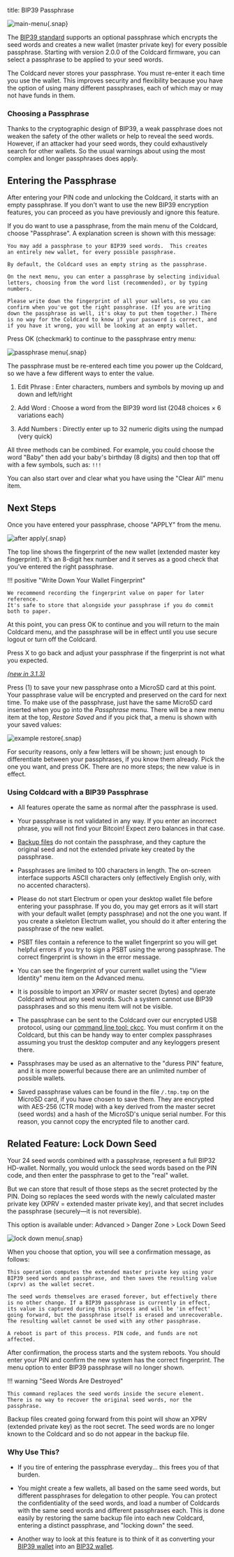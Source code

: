 title: BIP39 Passphrase

![main-menu](img/snap-pp-menu1.png){.snap}

The [BIP39 standard](https://github.com/bitcoin/bips/blob/master/bip-0039.mediawiki)
supports an optional passphrase which encrypts the
seed words and creates a new wallet (master private key) for every 
possible passphrase. Starting with version 2.0.0 of the Coldcard firmware,
you can select a passphrase to be applied to your seed words. 

The Coldcard never stores your passphrase. You must re-enter it
each time you use the wallet. This improves security and flexibility
because you have the option of using many different passphrases,
each of which may or may not have funds in them.

### Choosing a Passphrase

Thanks to the cryptographic design of BIP39, a weak passphrase does not
weaken the safety of the other wallets or help to reveal the seed words. However,
if an attacker had your seed words, they could exhaustively search for other wallets.
So the usual warnings about using the most complex and longer passphrases does apply.

## Entering the Passphrase

After entering your PIN code and unlocking the Coldcard, it starts with an
empty passphrase. If you don't want to use the new BIP39 encryption features,
you can proceed as you have previously and ignore this feature.

If you do want to use a passphrase, from the main menu of the Coldcard,
choose "Passphrase". A explanation screen is shown with this message:

```coldstyle
You may add a passphrase to your BIP39 seed words.  This creates
an entirely new wallet, for every possible passphrase.

By default, the Coldcard uses an empty string as the passphrase.

On the next menu, you can enter a passphrase by selecting individual
letters, choosing from the word list (recommended), or by typing
numbers.

Please write down the fingerprint of all your wallets, so you can
confirm when you've got the right passphrase. (If you are writing
down the passphrase as well, it's okay to put them together.) There
is no way for the Coldcard to know if your password is correct, and
if you have it wrong, you will be looking at an empty wallet.
```

Press OK (checkmark) to continue to the passphrase entry menu:

![passphrase menu](img/snap-pp-menu2.png){.snap}

The passphrase must be re-entered each time you power up the Coldcard, so we have
a few different ways to enter the value.

1. Edit Phrase
: Enter characters, numbers and symbols by moving up and down and left/right

2. Add Word
: Choose a word from the BIP39 word list (2048 choices &times; 6 variations each)

3. Add Numbers
: Directly enter up to 32 numeric digits using the numpad (very quick)

All three methods can be combined. For example, you could choose the word "Baby"
then add your baby's birthday (8 digits) and then top that off with a few
symbols, such as: `!!!`

You can also start over and clear what you have using the "Clear All" menu item.

## Next Steps

Once you have entered your passphrase, choose "APPLY" from the menu.

![after apply](img/snap-pp-done.png){.snap}

The top line shows the fingerprint of the new wallet (extended
master key fingerprint).  It's an 8-digit hex number and it serves
as a good check that you've entered the right passphrase.

!!! positive "Write Down Your Wallet Fingerprint"

    We recommend recording the fingerprint value on paper for later reference.
    It's safe to store that alongside your passphrase if you do commit
    both to paper.

At this point, you can press OK to continue and you will return to
the main Coldcard menu, and the passphrase will be in effect until
you use secure logout or turn off the Coldcard.

Press X to go back and adjust your passphrase if the fingerprint is not what you expected.

[_(new in 3.1.3)_](upgrade)

Press (1) to save your new passphrase onto a MicroSD card at this point. Your
passphrase value
will be encrypted and preserved on the card for next time. To make use of the passphrase,
just have the same MicroSD card inserted when you go into the _Passphrase_ menu. There will
be a new menu item at the top, _Restore Saved_ and if you pick that, a menu is shown with
your saved values:

![example restore](img/snap-restore-pw.gif){.snap}

For security reasons, only a few letters will be shown; just enough to differentiate
between your passphrases, if you know them already. Pick the one you want, and press OK.
There are no more steps; the new value is in effect.



### Using Coldcard with a BIP39 Passphrase

- All features operate the same as normal after the passphrase is used.

- Your passphrase is not validated in any way. If you enter an incorrect phrase, you
  will not find your Bitcoin! Expect zero balances in that case.

- [Backup files](backups) do not contain the passphrase, and they capture the original
  seed and not the extended private key created by the passphrase.

- Passphrases are limited to 100 characters in length. The on-screen interface supports
  ASCII characters only (effectively English only, with no accented characters).

- Please do not start Electrum or open your desktop wallet file
  before entering your passphrase. If you do, you may get errors as
  it will start with your default wallet (empty passphrase) and not
  the one you want.  If you create a skeleton Electrum wallet, you
  should do it after entering the passphrase of the new wallet.

- PSBT files contain a reference to the wallet fingerprint so you will get helpful errors
  if you try to sign a PSBT using the wrong passphrase. The correct fingerprint
  is shown in the error message.

- You can see the fingerprint of your current wallet using the "View Identity" menu item
  on the Advanced menu.

- It is possible to import an XPRV or master secret (bytes) and operate Coldcard without
  any seed words. Such a system cannot use BIP39 passphrases and so this menu item will not
  be visible.

- The passphrase can be sent to the Coldcard over our encrypted USB protocol, using our
  [command line tool: ckcc](cli). You must
  confirm it on the Coldcard, but this can be handy way to enter complex passphrases
  assuming you trust the desktop computer and any keyloggers present there.

- Passphrases may be used as an alternative to the "duress PIN" feature, and it is more
  powerful because there are an unlimited number of possible wallets.

- Saved passphrase values can be found in the file `/.tmp.tmp` on the MicroSD card, if
  you have chosen to save them. They are encrypted with AES-256 (CTR mode) with a key
  derived from the master secret (seed words) and a hash of the MicroSD's unique
  serial number. For this reason, you cannot copy the encrypted file to another card.


## Related Feature: Lock Down Seed

Your 24 seed words combined with a passphrase, represent a full
BIP32 HD-wallet. Normally, you
would unlock the seed words based on the PIN code, and then enter
the passphrase to get to the "real" wallet.

But we can store that result of those steps as the secret protected
by the PIN. Doing so replaces the seed words with the newly
calculated master private key (XPRV = extended master private key),
and that secret includes the passphrase (securely&mdash;it is not reversible).

This option is available under: Advanced > Danger Zone > Lock Down Seed

![lock down menu](img/snap-lockdown.png){.snap}

When you choose that option, you will see a confirmation message, as follows:

```coldstyle
This operation computes the extended master private key using your
BIP39 seed words and passphrase, and then saves the resulting value
(xprv) as the wallet secret.

The seed words themselves are erased forever, but effectively there
is no other change. If a BIP39 passphrase is currently in effect,
its value is captured during this process and will be 'in effect'
going forward, but the passphrase itself is erased and unrecoverable.
The resulting wallet cannot be used with any other passphrase.

A reboot is part of this process. PIN code, and funds are not affected.
```

After confirmation, the process starts and the system reboots. You should 
enter your PIN and confirm the new system has the correct fingerprint.
The menu option to enter BIP39 passphrase will no longer shown.

!!! warning "Seed Words Are Destroyed"

    This command replaces the seed words inside the secure element.
    There is no way to recover the original seed words, nor the passphrase.

Backup files created going forward from this point will show an
XPRV (extended private key) as the root secret. The seed words are
no longer known to the Coldcard and so do not appear in the backup
file.

### Why Use This?

- If you tire of entering the passphrase everyday... this frees you of that burden.

- You might create a few wallets, all based on the same seed words, but
  different passphrases for delegation to other people. You can protect the confidentiality
  of the seed words, and load a number of Coldcards with the same seed words and
  different passphrases each. This is done easily by restoring the same backup file
  into each new Coldcard, entering a distinct passphrase, and "locking down" the seed.

- Another way to look at this feature is to think of it as converting your
  [BIP39 wallet](https://github.com/bitcoin/bips/blob/master/bip-0039.mediawiki)
  into an [BIP32 wallet](https://github.com/bitcoin/bips/blob/master/bip-0032.mediawiki).

